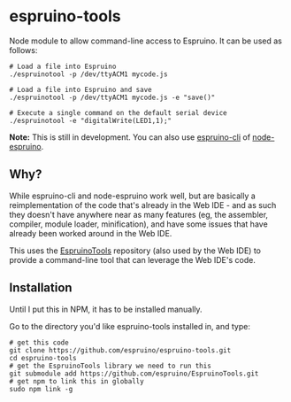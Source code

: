espruino-tools
============

Node module to allow command-line access to Espruino. It can be used as follows:

```
# Load a file into Espruino
./espruinotool -p /dev/ttyACM1 mycode.js

# Load a file into Espruino and save
./espruinotool -p /dev/ttyACM1 mycode.js -e "save()"

# Execute a single command on the default serial device
./espruinotool -e "digitalWrite(LED1,1);"
```

**Note:** This is still in development. You can also use [espruino-cli](https://www.npmjs.org/package/espruino-cli) of [node-espruino](https://www.npmjs.com/package/node-espruino).

Why?
----

While espruino-cli and node-espruino work well, but are basically a reimplementation of the code that's already in the Web IDE - and as such they doesn't have anywhere near as many features (eg, the assembler, compiler, module loader, minification), and have some issues that have already been worked around in the Web IDE.

This uses the [EspruinoTools](https://github.com/espruino/EspruinoTools) repository (also used by the Web IDE) to provide a command-line tool that can leverage the Web IDE's code.


Installation
-----------

Until I put this in NPM, it has to be installed manually.

Go to the directory you'd like espruino-tools installed in, and type:

```
# get this code
git clone https://github.com/espruino/espruino-tools.git
cd espruino-tools
# get the EspruinoTools library we need to run this
git submodule add https://github.com/espruino/EspruinoTools.git
# get npm to link this in globally
sudo npm link -g
```

